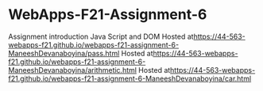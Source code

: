 # WebApps-F21-Assignment-6
Assignment introduction Java Script and DOM
Hosted at<https://44-563-webapps-f21.github.io/webapps-f21-assignment-6-ManeeshDevanaboyina/pass.html>
Hosted at<https://44-563-webapps-f21.github.io/webapps-f21-assignment-6-ManeeshDevanaboyina/arithmetic.html>
Hosted at<https://44-563-webapps-f21.github.io/webapps-f21-assignment-6-ManeeshDevanaboyina/car.html>
